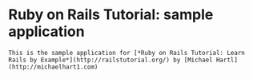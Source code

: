 # Ruby on Rails Tutorial: sample application

	This is the sample application for [*Ruby on Rails Tutorial: Learn Rails by Example*](http://railstutorial.org/) by [Michael Hartl](http://michaelhart1.com)
